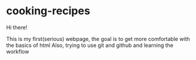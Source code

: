 # cooking-recipes

Hi there!

This is my first(serious) webpage, the goal is to get more comfortable with the basics of html
Also, trying to use git and github and learning the workflow
